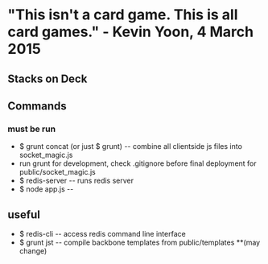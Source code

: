 # "This isn't a card game. This is all card games." - Kevin Yoon, 4 March 2015
## Stacks on Deck

## Commands
### must be run
* $ grunt concat (or just $ grunt) -- combine all clientside js files into socket_magic.js
* run grunt for development, check .gitignore before final deployment for public/socket_magic.js
* $ redis-server -- runs redis server
* $ node app.js --
## useful
* $ redis-cli -- access redis command line interface
* $ grunt jst -- compile backbone templates from public/templates **(may change)
